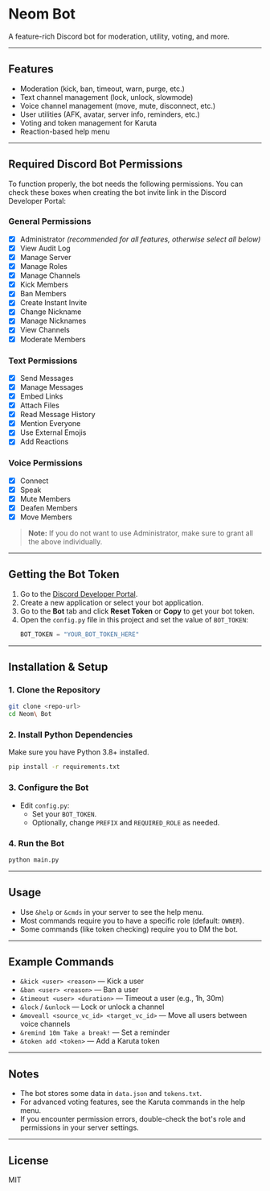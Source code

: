 # Neom Bot

A feature-rich Discord bot for moderation, utility, voting, and more.

---

## Features
- Moderation (kick, ban, timeout, warn, purge, etc.)
- Text channel management (lock, unlock, slowmode)
- Voice channel management (move, mute, disconnect, etc.)
- User utilities (AFK, avatar, server info, reminders, etc.)
- Voting and token management for Karuta
- Reaction-based help menu

---

## Required Discord Bot Permissions
To function properly, the bot needs the following permissions. You can check these boxes when creating the bot invite link in the Discord Developer Portal:

### General Permissions
- [x] Administrator *(recommended for all features, otherwise select all below)*
- [x] View Audit Log
- [x] Manage Server
- [x] Manage Roles
- [x] Manage Channels
- [x] Kick Members
- [x] Ban Members
- [x] Create Instant Invite
- [x] Change Nickname
- [x] Manage Nicknames
- [x] View Channels
- [x] Moderate Members

### Text Permissions
- [x] Send Messages
- [x] Manage Messages
- [x] Embed Links
- [x] Attach Files
- [x] Read Message History
- [x] Mention Everyone
- [x] Use External Emojis
- [x] Add Reactions

### Voice Permissions
- [x] Connect
- [x] Speak
- [x] Mute Members
- [x] Deafen Members
- [x] Move Members

> **Note:** If you do not want to use Administrator, make sure to grant all the above individually.

---

## Getting the Bot Token
1. Go to the [Discord Developer Portal](https://discord.com/developers/applications).
2. Create a new application or select your bot application.
3. Go to the **Bot** tab and click **Reset Token** or **Copy** to get your bot token.
4. Open the `config.py` file in this project and set the value of `BOT_TOKEN`:
   ```python
   BOT_TOKEN = "YOUR_BOT_TOKEN_HERE"
   ```

---

## Installation & Setup

### 1. Clone the Repository
```sh
git clone <repo-url>
cd Neom\ Bot
```

### 2. Install Python Dependencies
Make sure you have Python 3.8+ installed.

```sh
pip install -r requirements.txt
```

### 3. Configure the Bot
- Edit `config.py`:
  - Set your `BOT_TOKEN`.
  - Optionally, change `PREFIX` and `REQUIRED_ROLE` as needed.

### 4. Run the Bot
```sh
python main.py
```

---

## Usage
- Use `&help` or `&cmds` in your server to see the help menu.
- Most commands require you to have a specific role (default: `OWNER`).
- Some commands (like token checking) require you to DM the bot.

---

## Example Commands
- `&kick <user> <reason>` — Kick a user
- `&ban <user> <reason>` — Ban a user
- `&timeout <user> <duration>` — Timeout a user (e.g., 1h, 30m)
- `&lock` / `&unlock` — Lock or unlock a channel
- `&moveall <source_vc_id> <target_vc_id>` — Move all users between voice channels
- `&remind 10m Take a break!` — Set a reminder
- `&token add <token>` — Add a Karuta token

---

## Notes
- The bot stores some data in `data.json` and `tokens.txt`.
- For advanced voting features, see the Karuta commands in the help menu.
- If you encounter permission errors, double-check the bot's role and permissions in your server settings.

---

## License
MIT 